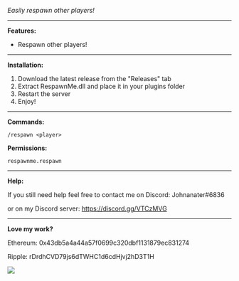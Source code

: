*Easily respawn other players!*

---

**Features:**

* Respawn other players!

---

**Installation:**

1. Download the latest release from the "Releases" tab
1. Extract RespawnMe.dll and place it in your plugins folder
2. Restart the server
3. Enjoy!

---

**Commands:**

	/respawn <player>

**Permissions:**
	
	respawnme.respawn
   
---

**Help:**

If you still need help feel free to contact me on Discord: Johnanater#6836

or on my Discord server: https://discord.gg/VTCzMVG

---	

**Love my work?**

Ethereum: 0x43db5a4a44a57f0699c320dbf1131879ec831274

Ripple: rDrdhCVD79js6dTWHC1d6cdHjvj2hD3T1H

[![](https://www.paypalobjects.com/webstatic/en_US/btn/btn_donate_cc_147x47.png)](https://www.paypal.com/cgi-bin/webscr?cmd=_s-xclick&hosted_button_id=7QEHYC457X5SW)

